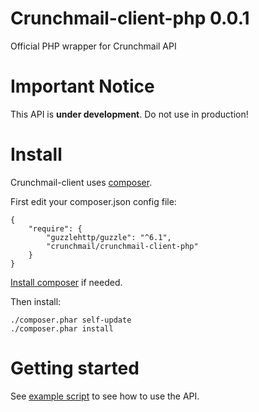 
# Crunchmail-client-php 0.0.1

Official PHP wrapper for Crunchmail API


# Important Notice

This API is **under development**. Do not use in production!


# Install

Crunchmail-client uses [composer](https://getcomposer.org/).

First edit your composer.json config file:

    {
        "require": {
            "guzzlehttp/guzzle": "^6.1",
            "crunchmail/crunchmail-client-php"
        }
    }

[Install composer](https://getcomposer.org/doc/00-intro.md) if needed.

Then install:

    ./composer.phar self-update
    ./composer.phar install


# Getting started

See [example script](./examples/index.php) to see how to use the API.

